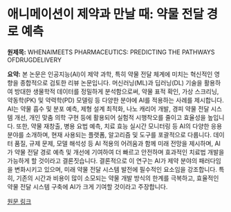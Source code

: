 # 애니메이션이 제약과 만날 때: 약물 전달 경로 예측

**원제목:** WHENAIMEETS PHARMACEUTICS: PREDICTING THE PATHWAYS OFDRUGDELIVERY

**요약:** 본 논문은 인공지능(AI)이 제약 과학, 특히 약물 전달 체계에 미치는 혁신적인 영향을 종합적으로 검토한 리뷰 논문입니다. 머신러닝(ML)과 딥러닝(DL) 기술을 활용하여 방대한 생물학적 데이터를 정밀하게 분석함으로써, 약물 표적 확인, 가상 스크리닝, 약동학(PK) 및 약력학(PD) 모델링 등 다양한 분야에 AI를 적용하는 사례를 제시합니다.  AI는 약물 흡수 및 분포 예측, 제형 설계 최적화, 나노 캐리어 개발, 경피 약물 전달 시스템 개선, 개인 맞춤 의학 구현 등에 활용되어 실험적 시행착오를 줄이고 효율성을 높입니다.  또한, 약물 재창출, 병용 요법 예측, 치료 효능 실시간 모니터링 등 AI의 다양한 응용 분야를 소개하며, 현재 사용되는 플랫폼, 알고리즘 및 도구를 포괄적으로 다룹니다.  데이터 품질, 규제 문제, 모델 해석성 등 AI 적용의 어려움과 함께 미래 전망을 제시하며,  AI가 약물 전달 경로 예측 및 개선에 기여하여 더 빠르고 안전하며 효과적인 치료법 개발을 가능하게 할 것이라고 결론짓습니다.  결론적으로 이 연구는 AI가 제약 분야의 패러다임을 변화시키고 있으며, 미래 약물 전달 시스템 발전에 필수적인 요소임을 강조합니다.  특히, 기존의 시간과 비용이 많이 소모되는 약물 개발 방식의 한계를 극복하고, 효율적인 약물 전달 시스템 구축에 AI가 크게 기여할 것이라고 주장합니다.

[원문 링크](https://wjpr.s3.ap-south-1.amazonaws.com/article_issue/2c9cd407937432814920575ca9fa6480.pdf)
